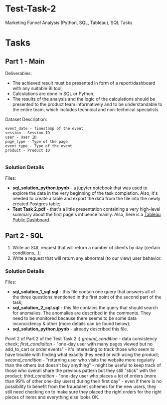 # Test-Task-2
Marketing Funnel Analysis (Python, SQL, Tableau), SQL Tasks
# Tasks
## Part 1 - Main

Deliverables:
* The achieved result must be presented in form of a report/dashboard with any suitable
BI tool;
* Calculations are done in SQL or Python;
* The results of the analysis and the logic of the calculations should be presented to the
product team informatively and to be understandable to the entire team, which
includes technical and non-technical specialists.

Dataset Description:

```
event_date - Timestamp of the event
session - Session ID
user - User ID
page_type - Type of the page
event_type - Type of the event
product - Product ID
 
 ```

### Solution Details

Files:
* __sql_solution_python.ipynb__ - a jupyter notebook that was used to explore the data in the very beginning of the task completion. Also, it's needed to create a table and export the data from the file into the newly created Postgres table;
* __Test Task 2.pdf__ - that's a little presentation containing a very high-level summary about the first page's influence mainly.
Also, here is a [Tableau Public Dashboard](https://public.tableau.com/app/profile/kseniiakaranda/viz/FunnelAnalysis_16711702027440/FunnelAnalysis).

## Part 2 - SQL

1. Write an SQL request that will return a number of clients by day (certain conditions...);
2. Write a request that will return any abnormal (to our view) user behavior.

### Solution Details

Files:
* __sql_solution_1_sql.sql__ - this file contain one query that answers all of the three questions mentioned in the first point of the second part of the task;
* __sql_solution_2_sql.sql__ - this file contains the query that should search for anomalies. The anomalies are described in the comments. They need to be monitored because there seems to be some data inconcictency & other (more details can be found below);
* __sql_solution_python.ipynb__ - already described this file.

Point 2 of Part 2 of the Test Task 2 :)
_ground_condition_ - data consistency check;
_first_condiditon_ - "one-day user with many pages viewed but no add_to_cart or order events" - it's interesting to track those who seem to have trouble with finding what exactly they need or with using the product;
_second_condition_ - "returning user who visits the website more regularly than the others but doesn't buy anything" - might be useful to keep track of those who overall share the previous pattern but they still "stick" with the product;
_third_condition_ - "one-day user who places a lot of orders (more than 99% of other one-day users) during their first day" - even if there is no possibility to benefit from the fraudulent schemes for the new users, they still need checking on to make sure they placed the right orders for the right pieces of items and everything else looks OK.
